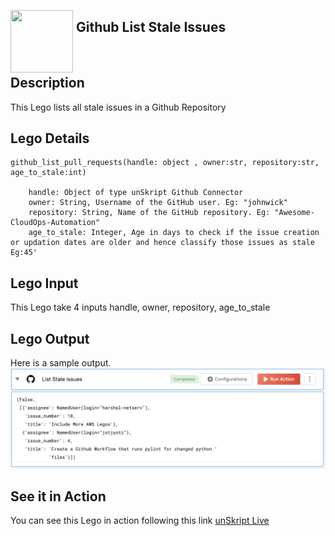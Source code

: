 [<img align="left" src="https://unskript.com/assets/favicon.png" width="100" height="100" style="padding-right: 5px">](https://unskript.com/assets/favicon.png) 
<h2>Github List Stale Issues</h2>

<br>

## Description
This Lego lists all stale issues in a Github Repository

## Lego Details

    github_list_pull_requests(handle: object , owner:str, repository:str, age_to_stale:int)

        handle: Object of type unSkript Github Connector
        owner: String, Username of the GitHub user. Eg: "johnwick"
        repository: String, Name of the GitHub repository. Eg: "Awesome-CloudOps-Automation"
        age_to_stale: Integer, Age in days to check if the issue creation or updation dates are older and hence classify those issues as stale Eg:45'

## Lego Input
This Lego take 4 inputs handle, owner, repository, age_to_stale

## Lego Output
Here is a sample output.
<img src="./1.png">


## See it in Action

You can see this Lego in action following this link [unSkript Live](https://us.app.unskript.io)